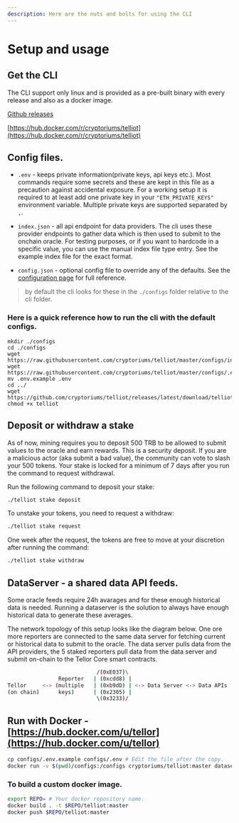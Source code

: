 ```yaml
---
description: Here are the nuts and bolts for using the CLI
---
```


# Setup and usage

## Get the CLI

The CLI support only linux and is provided as a pre-built binary with every release and also as a docker image.

[Github releases](https://github.com/cryptoriums/telliot/releases)

[https://hub.docker.com/r/cryptoriums/telliot](https://hub.docker.com/r/cryptoriums/telliot)

## Config files.
 - `.env` - keeps private information(private keys, api keys etc.). Most commands require some secrets and these are kept in this file as a precaution against accidental exposure. For a working setup it is required to at least add one private key in your `"ETH_PRIVATE_KEYS"` environment variable. Multiple private keys are supported separated by `,`.
 - `index.json` - all api endpoint for data providers. The cli uses these provider endpoints to gather data which is then used to submit to the onchain oracle. For testing purposes, or if you want to hardcode in a specific value, you can use the manual index file type entry. See the example index file for the exact format.

 - `config.json` - optional config file to override any of the defaults. See the [configuration page](configuration.md) for full reference.


> by default the cli looks for these in the `./configs` folder relative to the cli folder.

### Here is a quick reference how to run the cli with the default configs.

```
mkdir ./configs
cd ./configs
wget https://raw.githubusercontent.com/cryptoriums/telliot/master/configs/index.json
wget https://raw.githubusercontent.com/cryptoriums/telliot/master/configs/.env.example
mv .env.example .env
cd ../
wget https://github.com/cryptoriums/telliot/releases/latest/download/telliot
chmod +x telliot
```

## Deposit or withdraw a stake

As of now, mining requires you to deposit 500 TRB to be allowed to submit values to the oracle and earn rewards. This is a security deposit. If you are a malicious actor \(aka submit a bad value\), the community can vote to slash your 500 tokens.
Your stake is locked for a minimum of 7 days after you run the command to request withdrawal.

Run the following command to deposit your stake:

```bash
./telliot stake deposit
```

To unstake your tokens, you need to request a withdraw:

```bash
./telliot stake request
```

One week after the request, the tokens are free to move at your discretion after running the command:

```bash
./telliot stake withdraw
```


## DataServer - a shared data API feeds.


Some oracle feeds require 24h avarages and for these enough historical data is needed. Running a dataserver is the solution to always have enough historical data to generate these averages.

The network topology of this setup looks like the diagram below.
One ore more reporters are connected to the same data server for fetching current or historical data to submit to the oracle.
The data server pulls data from the API providers, the 5 staked reporters pull data from the data server and submit on-chain to the Tellor Core smart contracts.

```bash
                            /(0xE037)\
                Reporter   | (0xcdd8) |
Tellor     <-> (multiple   | (0xb9dD) | <-> Data Server <-> Data APIs
(on chain)      keys)      | (0x2305) |
                            \(0x3233)/
```


## Run with Docker - [https://hub.docker.com/u/tellor](https://hub.docker.com/u/tellor)

```bash
cp configs/.env.example configs/.env # Edit the file after the copy.
docker run -v $(pwd)/configs:/configs cryptoriums/telliot:master dataserver
```

### To build a custom docker image.

```bash
export REPO= # Your docker repository name.
docker build . -t $REPO/telliot:master
docker push $REPO/telliot:master

```
